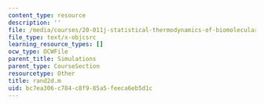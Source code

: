 ```yaml
---
content_type: resource
description: ''
file: /media/courses/20-011j-statistical-thermodynamics-of-biomolecular-systems-be-011j-spring-2004/bc7ea306c784c8f985a5feeca6eb5d1c_rand2d.m
file_type: text/x-objcsrc
learning_resource_types: []
ocw_type: OCWFile
parent_title: Simulations
parent_type: CourseSection
resourcetype: Other
title: rand2d.m
uid: bc7ea306-c784-c8f9-85a5-feeca6eb5d1c
---
```

